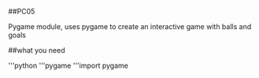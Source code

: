 ##PC05

Pygame module, uses pygame to create an interactive game with balls and goals 

##what you need

'''python
'''pygame
'''import pygame

